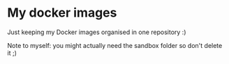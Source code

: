 # My docker images

Just keeping my Docker images organised in one repository :)

Note to myself: you might actually need the sandbox folder so don't delete it ;)

